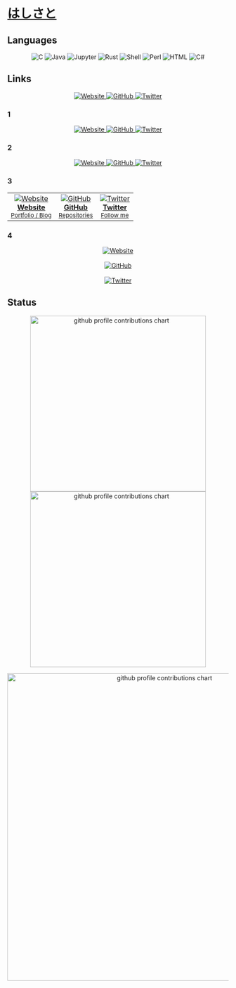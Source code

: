# [はしさと](https://github.com/hashisato)

## Languages
<p align="center">
  <!-- Languages -->
  <img src="https://img.shields.io/badge/-C-00599d?style=for-the-badge&logo=c&logoColor=white" alt="C" />
  <img src="https://img.shields.io/badge/-Java-b07219?style=for-the-badge&logo=java&logoColor=white" alt="Java" />
  <img src="https://img.shields.io/badge/-Jupyter-F37626?style=for-the-badge&logo=jupyter&logoColor=white" alt="Jupyter" />
  <img src="https://img.shields.io/badge/-Rust-DEA584?style=for-the-badge&logo=rust&logoColor=black" alt="Rust" />
  <img src="https://img.shields.io/badge/-Shell-89e051?style=for-the-badge&logo=gnu-bash&logoColor=white" alt="Shell" />
  <img src="https://img.shields.io/badge/-Perl-0298c3?style=for-the-badge&logo=perl&logoColor=white" alt="Perl" />
  <img src="https://img.shields.io/badge/-HTML-e34f26?style=for-the-badge&logo=html5&logoColor=white" alt="HTML" />
  <img src="https://img.shields.io/badge/-C%23-178600?style=for-the-badge&logo=c-sharp&logoColor=white" alt="C#" />
</p>

## Links
<p align="center">
  <!-- Web Links -->
  <a href="https://hashisato.github.io" target="_blank">
      <img src="https://img.shields.io/badge/Website-Visit-4CAF50?style=for-the-badge&logo=google-chrome&logoColor=white" alt="Website" />
    </a>
    <a href="https://github.com/hashisato" target="_blank">
      <img src="https://img.shields.io/badge/GitHub-@hashisato-181717?style=for-the-badge&logo=github&logoColor=white" alt="GitHub" />
    </a>
    <a href="https://twitter.com/hashisato" target="_blank">
      <img src="https://img.shields.io/twitter/follow/hashisato?style=for-the-badge&logo=twitter" alt="Twitter" />
    </a>
</p>

### 1
<!-- ...existing code... -->
  <!-- Web Links: Icon + label (compact) -->
  <p align="center">
    <a href="https://hashisato.github.io" target="_blank" rel="noopener">
      <img src="https://img.shields.io/badge/Website-Visit-4CAF50?style=flat-square&logo=google-chrome&logoColor=white" alt="Website" />
    </a>
    <a href="https://github.com/hashisato" target="_blank" rel="noopener">
      <img src="https://img.shields.io/badge/GitHub-@hashisato-181717?style=flat-square&logo=github&logoColor=white" alt="GitHub" />
    </a>
    <a href="https://twitter.com/hashisato" target="_blank" rel="noopener">
      <img src="https://img.shields.io/badge/Twitter-@hashisato-1DA1F2?style=flat-square&logo=twitter&logoColor=white" alt="Twitter" />
    </a>
  </p>
<!-- ...existing code... -->

### 2
<!-- ...existing code... -->
  <!-- Web Links: Icon-only -->
  <p align="center">
    <a href="https://hashisato.github.io" target="_blank" rel="noopener">
      <img src="https://img.shields.io/badge/-%20-4CAF50?style=for-the-badge&logo=google-chrome&logoColor=white" alt="Website" />
    </a>
    <a href="https://github.com/hashisato" target="_blank" rel="noopener">
      <img src="https://img.shields.io/badge/-%20-181717?style=for-the-badge&logo=github&logoColor=white" alt="GitHub" />
    </a>
    <a href="https://twitter.com/hashisato" target="_blank" rel="noopener">
      <img src="https://img.shields.io/badge/-%20-1DA1F2?style=for-the-badge&logo=twitter&logoColor=white" alt="Twitter" />
    </a>
  </p>
<!-- ...existing code... -->

### 3
<!-- ...existing code... -->
  <!-- Web Links: Card style -->
  <p align="center">
    <table>
      <tr>
        <td align="center" valign="middle">
          <a href="https://hashisato.github.io" target="_blank" rel="noopener">
            <img src="https://img.icons8.com/office/48/000000/domain.png" alt="Website"/><br/>
            <strong>Website</strong><br/><small>Portfolio / Blog</small>
          </a>
        </td>
        <td align="center" valign="middle">
          <a href="https://github.com/hashisato" target="_blank" rel="noopener">
            <img src="https://img.icons8.com/ios-glyphs/48/000000/github.png" alt="GitHub"/><br/>
            <strong>GitHub</strong><br/><small>Repositories</small>
          </a>
        </td>
        <td align="center" valign="middle">
          <a href="https://twitter.com/hashisato" target="_blank" rel="noopener">
            <img src="https://img.icons8.com/ios-filled/48/000000/twitter.png" alt="Twitter"/><br/>
            <strong>Twitter</strong><br/><small>Follow me</small>
          </a>
        </td>
      </tr>
    </table>
  </p>
<!-- ...existing code... -->

### 4
<!-- ...existing code... -->
  <!-- Web Links: Vertical stacked buttons -->
  <p align="center">
    <a href="https://hashisato.github.io" target="_blank" rel="noopener">
      <img src="https://img.shields.io/badge/⬤ Website-Visit-4CAF50?style=for-the-badge" alt="Website" />
    </a><br/><br/>
    <a href="https://github.com/hashisato" target="_blank" rel="noopener">
      <img src="https://img.shields.io/badge/⬤ GitHub-@hashisato-181717?style=for-the-badge" alt="GitHub" />
    </a><br/><br/>
    <a href="https://twitter.com/hashisato" target="_blank" rel="noopener">
      <img src="https://img.shields.io/badge/⬤ Twitter-@hashisato-1DA1F2?style=for-the-badge" alt="Twitter" />
    </a>
  </p>
<!-- ...existing code... -->

## Status
<p align="center">
  <picture>
        <source media="(prefers-color-scheme: dark)"  srcset="output/metrics.base.svg" width="400" />
	<source media="(prefers-color-scheme: light)" srcset="output/metrics.base.svg" width="400" />
	<img alt="github profile contributions chart"    src="https://raw.githubusercontent.com/hashisato/hashisato/output-3d-contrib/day.svg" />
  </picture>
  <picture>
   	<source media="(prefers-color-scheme: dark)"  srcset="output/details.svg" width="400" />
	<source media="(prefers-color-scheme: light)" srcset="output/details.svg" width="400" />
	<img alt="github profile contributions chart"    src="https://raw.githubusercontent.com/hashisato/hashisato/output-3d-contrib/day.svg" />
  </picture>
</p>

<p align="center" >
	<picture>
	  <source media="(prefers-color-scheme: dark)"  srcset="profile-3d-contrib/profile-night-view.svg" width="700" />
	  <source media="(prefers-color-scheme: light)" srcset="profile-3d-contrib/profile-green-animate.svg" width="700" />
	  <img alt="github profile contributions chart"    src="https://raw.githubusercontent.com/hashisato/hashisato/output-3d-contrib/day.svg" />
	</picture>
</p>
